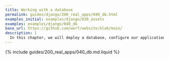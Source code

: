 ```yaml
---
title: Working with a database
permalink: guides/django/200_real_apps/040_db.html
examples_initial: examples/django/030_assets
examples: examples/django/040_db
base_url: https://github.com/werf/website/blob/main/
description: |
  In this chapter, we will deploy a database, configure our application to use it, and set up automatic DB migrations and initializations.
---
```


{% include guides/200_real_apps/040_db.md.liquid %}
